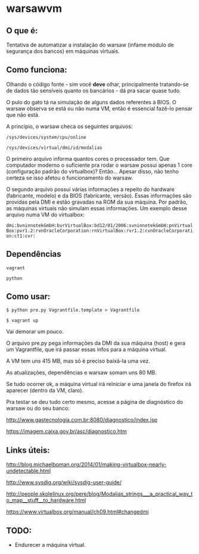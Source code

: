 # warsawvm

## O que é:

Tentativa de automatizar a instalação do warsaw (infame módulo de segurança dos bancos) em máquinas virtuais.

## Como funciona:

Olhando o código fonte - sim você **deve** olhar, principalmente tratando-se de dados tão sensíveis quanto os bancários - 
dá pra sacar quase tudo.

O pulo do gato tá na simulação de alguns dados referentes à BIOS.
O warsaw observa se está ou não numa VM, então é essencial fazê-lo pensar que não está.

A princípio, o warsaw checa os seguintes arquivos:

`/sys/devices/system/cpu/online`

`/sys/devices/virtual/dmi/id/modalias` 

O primeiro arquivo informa quantos cores o processador tem. 
Que computador moderno o suficiente pra rodar o warsaw possui apenas 1 core (configuração padrão do virtualbox)? Então...
Apesar disso, não tenho certeza se isso afetou o funcionamento do warsaw.

O segundo arquivo possui várias informações a repeito do hardware (fabricante, modelo) e da BIOS (fabricante, versão).
Essas informações são providas pela DMI e estão gravadas na ROM da sua máquina.
Por padrão, as máquinas virtuais não simulam essas informações. Um exemplo desse arquivo numa VM do virtualbox:

`dmi:bvninnotekGmbH:bvrVirtualBox:bd12/01/2006:svninnotekGmbH:pnVirtualBox:pvr1.2:rvnOracleCorporation:rnVirtualBox:rvr1.2:cvnOracleCorporation:ct1:cvr:`

## Dependências

`vagrant`

`python`

## Como usar:

`$ python pre.py Vagrantfile.template > Vagrantfile`

`$ vagrant up`

Vai demorar um pouco.

O arquivo pre.py pega informações da DMI da sua máquina (host) e gera um Vagrantfile, que irá passar essas infos para a máquina virtual.

A VM tem uns 415 MB, mas só é preciso baixá-la uma vez.

As atualizações, dependências e warsaw somam uns 80 MB.

Se tudo ocorrer ok, a máquina virtual irá reiniciar e uma janela do firefox irá aparecer (dentro da VM, claro).

Pra testar se deu tudo certo mesmo, acesse a página de diagnóstico do warsaw ou do seu banco:

http://www.gastecnologia.com.br:8080/diagnostico/index.jsp

https://imagem.caixa.gov.br/asc/diagnostico.htm

## Links úteis:

http://blog.michaelboman.org/2014/01/making-virtualbox-nearly-undetectable.html

http://www.sysdig.org/wiki/sysdig-user-guide/

http://people.skolelinux.org/pere/blog/Modalias_strings___a_practical_way_to_map__stuff__to_hardware.html

https://www.virtualbox.org/manual/ch09.html#changedmi

## TODO:

- Endurecer a máquina virtual.
